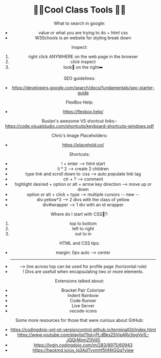 <div align="center">
<h1>🧰🔨Cool Class Tools 🔨🧰</h1>



What to search in google:
- value or what you are trying to do  +  html css
- W3Schools is an website for styling break down

Inspect:
1. right click ANYWHERE on the web page in the browser
2. click inspect
3. look👀 on the right➡️


SEO guidelines:
- https://developers.google.com/search/docs/fundamentals/seo-starter-guide

FlexBox Help:
- https://flexbox.help/

Ruslan's awesome VS shortcut links:- https://code.visualstudio.com/shortcuts/keyboard-shortcuts-windows.pdf

Chris's Image Placeholders:
- https://placehold.co/

Shortcuts:
- ! + enter --> html start
- li * 2 --> create 2 children
- type link and scroll down to :css --> auto populate link tag
- ctr + ? --> comment
- highlight desired + option or  alt + arrow key direction --> move up or down
- option or alt + click + type --> multiple cursors
-- new --
- div.yellow*3 --> 2 divs with the class of yellow
- div#wrapper --> 1 div with an id wrapper

Where do I start with CSS🤯?:
1. top to bottom
2. left to right
3. out to in


HTML and CSS tips:
- margin: 0px auto --> center
- <hr class="banner"> --> line across top can be used for profile page (horizontal rule)
- ! Divs are usefull when encapsulating two or more elements. 


Extensions talked about:
- Bracket Pair Colorizer
- Indent Rainbow
- Code Runner
- Live Server
- vscode-icons


Some more resources for those that were curious about GitHub:
- https://codingdojo-onl-pt-versioncontrol.github.io/terminalGit/index.html
- https://www.youtube.com/playlist?list=PLdBks2SVjpARx3ogVp1L-JQQrMxmZ0VdS
- https://login.codingdojo.com/m/283/8975/60943
- https://hackmd.io/uv_lg3AdTvymhf5hf4tGQg?view 
</div>